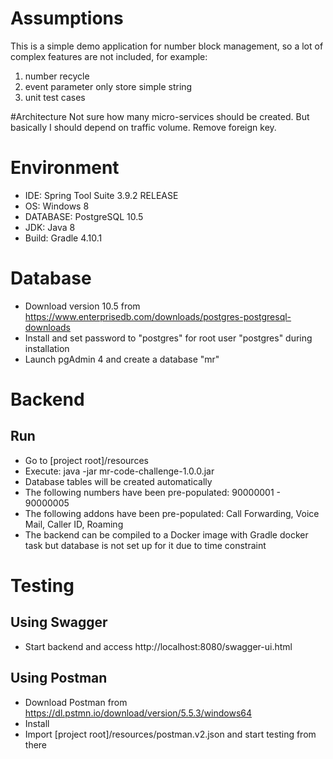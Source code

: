 # Assumptions
This is a simple demo application for number block management, so a lot of complex features are not included, for example:
1. number recycle
2. event parameter only store simple string
3. unit test cases

#Architecture
Not sure how many micro-services should be created. But basically I should depend on traffic volume. Remove foreign key.

# Environment
* IDE: Spring Tool Suite 3.9.2 RELEASE
* OS: Windows 8
* DATABASE: PostgreSQL 10.5
* JDK: Java 8
* Build: Gradle 4.10.1

# Database
* Download version 10.5 from https://www.enterprisedb.com/downloads/postgres-postgresql-downloads
* Install and set password to "postgres" for root user "postgres" during installation
* Launch pgAdmin 4 and create a database "mr"

# Backend
## Run
* Go to [project root]/resources
* Execute: java -jar mr-code-challenge-1.0.0.jar
* Database tables will be created automatically
* The following numbers have been pre-populated: 90000001 - 90000005
* The following addons have been pre-populated: Call Forwarding, Voice Mail, Caller ID, Roaming
* The backend can be compiled to a Docker image with Gradle docker task but database is not set up for it due to time constraint

# Testing
## Using Swagger
* Start backend and access http://localhost:8080/swagger-ui.html  

## Using Postman  
* Download Postman from https://dl.pstmn.io/download/version/5.5.3/windows64
* Install
* Import [project root]/resources/postman.v2.json and start testing from there

